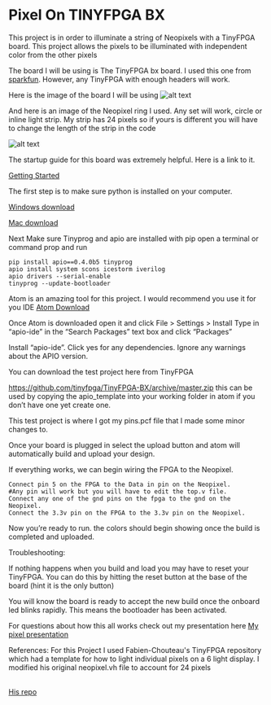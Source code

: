 # Pixel On TINYFPGA BX
This project is in order to illuminate a string of Neopixels with a TinyFPGA board. This project allows the pixels to be illuminated with independent color from the other pixels

The board I will be using is The TinyFPGA bx board. I used this one from [sparkfun](https://www.sparkfun.com/products/14829). However, any TinyFPGA with enough headers will work.

Here is the image of the board I will be using
![alt text](https://cdn.sparkfun.com//assets/parts/1/3/0/9/8/14829-TinyFPGA_BX_Board-01.jpg)

And here is an image of the Neopixel ring I used. Any set will work, circle or inline light strip. My strip has 24 pixels so if yours is different you will have to change
the length of the strip in the code

![alt text](https://www.distrelec.biz/Web/WebShopImages/landscape_large/5-/01/Adafruit-1586-30091145-01.jpg)

The startup guide for this board was extremely helpful. Here is a link to it.

[Getting Started](https://tinyfpga.com/bx/guide.html)

The first step is to make sure python is installed on your computer.

[Windows download](https://www.python.org/ftp/python/3.6.5/python-3.6.5-amd64-webinstall.exe)

[Mac download](https://www.python.org/ftp/python/3.6.5/python-3.6.5-macosx10.6.pkg)

Next Make sure Tinyprog and apio are installed with pip
open a terminal or command prop and run

```
pip install apio==0.4.0b5 tinyprog
apio install system scons icestorm iverilog
apio drivers --serial-enable
tinyprog --update-bootloader
```

Atom is an amazing tool for this project. I would recommend you use it for you IDE
[Atom Download](https://atom.io/)

Once Atom is downloaded open it and click 
File > Settings > Install
Type in “apio-ide” in the “Search Packages” text box and click “Packages”

Install “apio-ide”. Click yes for any dependencies. Ignore any warnings about the APIO version. 

You can download the test project here from TinyFPGA

https://github.com/tinyfpga/TinyFPGA-BX/archive/master.zip 
this can be used by copying the apio_template into your working folder in atom if you don’t have one yet create one.

This test project is where I got my pins.pcf file that I made some minor changes to.

Once your board is plugged in select the upload button and atom will automatically build and upload your design. 

If everything works, we can begin wiring the FPGA to the Neopixel.

```
Connect pin 5 on the FPGA to the Data in pin on the Neopixel.
#Any pin will work but you will have to edit the top.v file.
Connect any one of the gnd pins on the fpga to the gnd on the Neopixel.
Connect the 3.3v pin on the FPGA to the 3.3v pin on the Neopixel.
```

Now you’re ready to run. the colors should begin showing once the build is completed and uploaded.

Troubleshooting:

If nothing happens when you build and load you may have to reset your TinyFPGA. You can do this by hitting the reset button at the base of the board
(hint it is the only button)

You will know the board is ready to accept the new build once the onboard led blinks rapidly. This means the bootloader has been activated. 

For questions about how this all works check out my presentation here
[My pixel presentation](https://drive.google.com/file/d/1c3NWIdD6CYc-RdFBa_h5MdjtiGycR3Mc/view?usp=sharing)

References:
For this Project I used Fabien-Chouteau's TinyFPGA repository which had a template for how to light individual pixels on a 6 light display. I modified his original 
neopixel.vh file to account for 24 pixels 

<br />[His repo](https://github.com/Fabien-Chouteau/TinyFPGA-BX)





